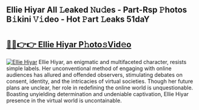 ## Ellie Hiyar All 𝙻eaked 𝙽u𝚍es - Part-Rsp 𝙿hotos B𝚒kini 𝚅𝚒deo - Hot 𝙿art 𝙻eaks 51daY

# <h2><a href="http://ld7jb9t.urlbe.top/?page=Ellie+Hiyar">🔗🔗👉👉 Ellie Hiyar P𝚑oto𝚜Vid𝚎o</a></h2>

[![Ellie Hiyar](https://i.imgur.com/eBuTRDB.gif)](http://ld7jb9t.urlbe.top/?page=Ellie+Hiyar)
Ellie Hiyar, an enigmatic and multifaceted character, resists simple labels. Her unconventional method of engaging with online audiences has allured and offended observers, stimulating debates on consent, identity, and the intricacies of virtual societies. Though her future plans are unclear, her role in redefining the online world is unquestionable. Boasting unyielding determination and undeniable captivation, Ellie Hiyar presence in the virtual world is uncontainable.
